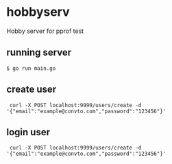 # hobbyserv
Hobby server for pprof test

## running server
```
$ go run main.go
```

## create user
```
 curl -X POST localhost:9999/users/create -d '{"email":"example@convto.com","password":"123456"}'
```

## login user
```
 curl -X POST localhost:9999/users/create -d '{"email":"example@convto.com","password":"123456"}'
```